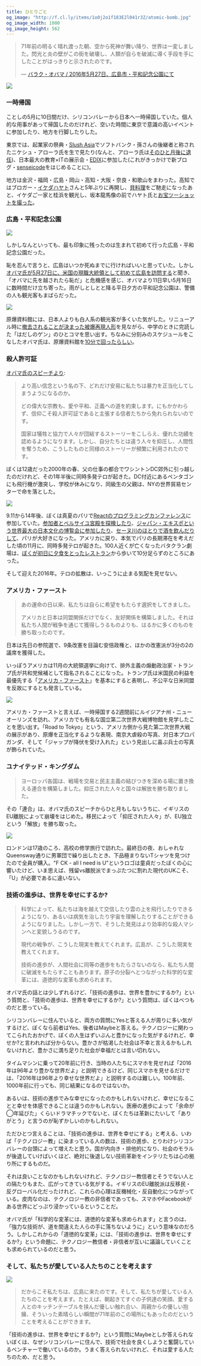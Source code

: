 ```yaml
---
title: ひとりごと
og_image: "http://f.cl.ly/items/1o0j2o1f183E2l041r3Z/atomic-bomb.jpg"
og_image_width: 1000
og_image_height: 562
---
```


> 71年前の明るく晴れ渡った朝、空から死神が舞い降り、世界は一変しました。閃光と炎の壁がこの街を破壊し、人類が自らを破滅に導く手段を手にしたことがはっきりと示されたのです。
>
> — [バラク・オバマ / 2016年5月27日、広島市・平和記念公園にて](http://www.huffingtonpost.jp/2016/05/27/obama-begins-visit-to-hiroshima_n_10160172.html)

![](/assets/images/move-on/atomic-bomb.jpg)

### 一時帰国

ことしの5月に10日間だけ、シリコンバレーから日本へ一時帰国していた。個人的な用事があって帰国したのだけれど、空いた時間に東京で意識の高いイベントに参加したり、地方を行脚したりした。

東京では、起業家の祭典・[Slush Asia](http://asia.slush.org/)でソフトバンク・孫さんの後継者と称されたニケシュ・アローラ氏を生で見たり(なんと、アローラ氏は[そのひと月後に退任](http://toyokeizai.net/articles/-/125657))、日本最大の教育×ITの展示会・[EDIX](http://www.edix-expo.jp/)に参加した(これがきっかけで新ブログ・[senseicode](http://senseicode.club/)をはじめることに)。

地方は金沢・福岡・広島・岡山・高知・大阪・奈良・和歌山をまわった。高知ではブロガー・[イケダハヤト](http://www.ikedahayato.com/)さんと5年ぶりに再開し、[貝料理](http://www.ikedahayato.com/20150329/22871188.html)をご馳走になったあと、イケダご一家と桂浜を観光し、坂本龍馬像の前でハヤト氏と[お宝ツーショットを撮った](https://www.instagram.com/p/BFvXrHDCbfO/)。

### 広島・平和記念公園

![](/assets/images/move-on/drone.jpg)

しかしなんといっても、最も印象に残ったのは生まれて初めて行った広島・平和記念公園だった。

恥を忍んで言うと、広島はいつか死ぬまでに行ければいいと思っていた。しかし[オバマ氏が5月27日に、米国の現職大統領として初めて広島を訪問する](https://ja.wikipedia.org/wiki/%E3%83%90%E3%83%A9%E3%82%AF%E3%83%BB%E3%82%AA%E3%83%90%E3%83%9E%E3%81%AE%E5%BA%83%E5%B3%B6%E8%A8%AA%E5%95%8F)と聞き、「オバマに先を越されたら恥だ」と危機感を感じ、オバマより11日早い5月16日に数時間だけ立ち寄った。雨がしとしとと降る平日夕方の平和記念公園は、警備の人も観光客もまばらだった。

![](/assets/images/move-on/hibakusha.jpg)

原爆資料館には、日本人よりも白人系の観光客が多くいた気がした。リニューアル時に[撤去されることが決まった被爆再現人形](http://www.city.hiroshima.lg.jp/www/contents/1371543633862/index.html)を見ながら、中学のときに完読した「はだしのゲン」のひとコマを思い出す。ちなみに分刻みのスケジュールをこなしたオバマ氏は、原爆資料館を[10分で回ったらしい](http://www.nikkeibp.co.jp/atcl/column/15/100463/060100066/?ST=hco&P=5)。

### 殺人許可証

[オバマ氏のスピーチより](http://www.huffingtonpost.jp/2016/05/27/obama-begins-visit-to-hiroshima_n_10160172.html):

> より高い信念という名の下、どれだけ安易に私たちは暴力を正当化してしまうようになるのか。
>
> どの偉大な宗教も、愛や平和、正義への道を約束します。にもかかわらず、信仰こそ殺人許可証であると主張する信者たちから免れられないのです。
>
> 国家は犠牲と協力で人々が団結するストーリーをこしらえ、優れた功績を認めるようになります。しかし、自分たちとは違う人々を抑圧し、人間性を奪うため、こうしたものと同様のストーリーが頻繁に利用されたのです。

ぼくは12歳だった2000年の春、父の仕事の都合でワシントンDC郊外に引っ越したのだけれど、その1年半後に同時多発テロが起きた。DC付近にあるペンタゴンにも飛行機が激突し、学校が休みになり、同級生の父親は、NYの世界貿易センターで命を落とした。

![](/assets/images/move-on/versailles.jpg)

9.11から14年後、ぼくは真夏のパリで[Reactのプログラミングカンファレンス](https://www.react-europe.org/)に参加していた。[参加者とベルサイユ宮殿を探検したり](https://www.instagram.com/p/4thYAyibew/)、[ジャパン・エキスポという世界最大の日本文化の博覧会に参加したり](https://www.instagram.com/p/4yT0MYibTM/?taken-by=chibicode)、[セーヌ川のほとりで酒を飲んだりして](https://www.instagram.com/p/4pkCgmCbSJ/?taken-by=chibicode)、パリが大好きになった。アメリカに戻り、本気でパリの長期滞在を考えだした頃の11月に、同時多発テロが起きた。100人近くが亡くなったバタクラン劇場は、[ぼくが初日に夕食をとったレストラン](https://www.instagram.com/p/4lNRRxibaz/?taken-by=chibicode)から歩いて10分足らずのところにあった。

そして迎えた2016年。テロの拡散は、いっこうに止まる気配を見せない。

### アメリカ・ファースト

> あの運命の日以来、私たちは自らに希望をもたらす選択をしてきました。
>
> アメリカと日本は同盟関係だけでなく、友好関係を構築しました。それは私たち人間が戦争を通じて獲得しうるものよりも、はるかに多くのものを勝ち取ったのです。

日本は先日の参院選で、9条改憲を目論む安倍政権と、ほかの改憲派が3分の2の議席を獲得した。

いっぽうアメリカは11月の大統領選挙に向けて、排外主義の煽動政治家・トランプ氏が共和党候補として指名されることになった。トランプ氏は米国民の利益を最優先する「[アメリカ・ファースト](http://www.nhk.or.jp/kaisetsu-blog/100/246517.html)」を基本にすると表明し、不公平な日米同盟を反故にするとも発言している。

![](/assets/images/move-on/nola.jpg)

アメリカ・ファーストと言えば、一時帰国する2週間前にルイジアナ州・ニューオーリンズを訪れ、アメリカでも有名な国立第二次世界大戦博物館を見学したことを思い出す。「Road to Tokyo」という、アメリカ側から見た第二次世界大戦の展示があり、原爆を正当化するような表現、南京大虐殺の写真、対日本プロパガンダ、そして「ジャップが降伏を受け入れた」という見出しに喜ぶ兵士の写真が飾られていた。

### ユナイテッド・キングダム

> ヨーロッパ各国は、戦場を交易と民主主義の結びつきを深める場に置き換える連合を構築しました。抑圧された人々と国々は解放を勝ち取りました。

その「連合」は、オバマ氏のスピーチからひと月もしないうちに、イギリスのEU離脱によって崩壊をはじめた。移民によって「抑圧された人々」が、EU独立という「解放」を勝ち取った。

![](/assets/images/move-on/uk.jpg)

ロンドンは17歳のころ、高校の修学旅行で訪れた。最終日の夜、おしゃれなQueensway通りに男軍団で繰り出したとき、下品極まりないTシャツを見つけたので全員が購入。"F CK - all I need is U"というロゴは童貞だったぼくの心に響いたけど、いま思えば、残留vs離脱派でまっぷたつに割れた現代のUKこそ、「U」が必要であるに違いない。

### 技術の進歩は、世界を幸せにするか?

> 科学によって、私たちは海を越えて交信したり雲の上を飛行したりできるようになり、あるいは病気を治したり宇宙を理解したりすることができるようになりました。しかし一方で、そうした発見はより効率的な殺人マシンへと変貌しうるのです。
>
> 現代の戦争が、こうした現実を教えてくれます。広島が、こうした現実を教えてくれます。
>
> 技術の進歩が、人間社会に同等の進歩をもたらさないのなら、私たち人間に破滅をもたらすこともあります。原子の分裂へとつながった科学的な変革には、道徳的な変革も求められます。

オバマ氏の話とは少しずれるけど、「技術の進歩は、世界を豊かにするか?」という質問と、「技術の進歩は、世界を幸せにするか?」という質問は、ぼくはべつものだと思っている。

シリコンバレーに住んでいると、両方の質問にYesと答える人が周りに多い気がするけど、ぼくなら前者はYes、後者はMaybeと答える。テクノロジーに関わってこられたおかげで、ぼくの人生はずいぶんと豊かになった気がするけれど、幸せか?と言われれば分からない。豊かさが枯渇した社会は不幸と言えるかもしれないけれど、豊かさに満ち足りた社会が幸福だとは言い切れない。

タイムマシンに乗って20年前に行き、当時の人たちにスマホを見せれば「2016年は96年より豊かな世界だよ」と説明できるけど、同じスマホを見せるだけでは、「2016年は96年より幸せな世界だよ」と説明するのは難しい。100年前、1000年前に行っても、同じ結果になるのではないか。

あるいは、技術の進歩でみな幸せになったのかもしれないけれど、幸せになることと幸せを体感できることは違うのかもしれない。医療の進歩によって「余命が◯年延びた」くらいドラマチックでないと、ぼくたちは革新にたいして「ありがとう」と言うのが恥ずかしいのかもしれない。

ただひとつ言えることは、「技術の進歩は、世界を幸せにする」と考える、いわば「テクノロジー教」に染まっている人の数は、技術の進歩、とりわけシリコンバレーの台頭によって増えたと思う。国が内向き・排他的になり、社会のモラルが後退していけばいくほど、絶対に後退しない技術革新をインテリたちは心の拠り所にするものだ。

それは良いことなのかもしれないけれど、テクノロジー教信者とそうでない人との隔たりもまた、広がってきている気がする。イギリスのEU離脱派は反移民・反グローバル化だったけれど、これらの心理は反機械化・反自動化につながっている。皮肉なのは、テクノロジー教の非信者であっても、スマホやFacebookがある世界にどっぷり浸かっているということだ。

オバマ氏が「科学的な変革には、道徳的な変革も求められます」と言うのは、「強力な技術が、道を間違えた人らの手に落ちないように」という意味なのだろう。しかしこれからの「道徳的な変革」には、「技術の進歩は、世界を幸せにするか?」という命題に、テクノロジー教信者・非信者が互いに議論していくことも求められているのだと思う。

### そして、私たちが愛している人たちのことを考えます

![](/assets/images/move-on/hiroshima.jpg)

> だからこそ私たちは、広島に来たのです。そして、私たちが愛している人たちのことを考えます。たとえば、朝起きてすぐの子供達の笑顔、愛する人とのキッチンテーブルを挟んだ優しい触れ合い、両親からの優しい抱擁、そういった素晴らしい瞬間が71年前のこの場所にもあったのだということを考えることができます。

「技術の進歩は、世界を幸せにするか?」という質問にMaybeとしか答えられないぼくは、なぜシリコンバレーに住んで、技術で社会を良くしようと奮闘しているベンチャーで働いているのか。うまく答えられないけれど、それは愛する人たちのため、だと思う。
